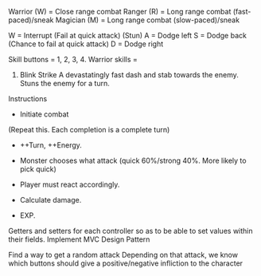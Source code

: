 Warrior (W) = Close range combat
Ranger (R) = Long range combat (fast-paced)/sneak
Magician (M) = Long range combat (slow-paced)/sneak

W = Interrupt (Fail at quick attack) (Stun)
A = Dodge left 
S = Dodge back (Chance to fail at quick attack)
D = Dodge right

Skill buttons = 1, 2, 3, 4.
Warrior skills =
1. Blink Strike
   A devastatingly fast dash and stab towards the enemy. Stuns the enemy for a turn.
   
   
Instructions
- Initiate combat

(Repeat this. Each completion is a complete turn)
- ++Turn, ++Energy.
- Monster chooses what attack (quick 60%/strong 40%. More likely to pick quick)
- Player must react accordingly.
- Calculate damage.

- EXP.

Getters and setters for each controller so as to be able to set values within their fields.
Implement MVC Design Pattern

Find a way to get a random attack
Depending on that attack, we know which buttons should give a positive/negative infliction to the character